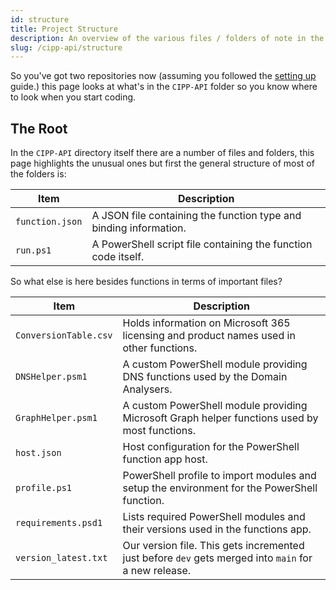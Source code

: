 ```yaml
---
id: structure
title: Project Structure
description: An overview of the various files / folders of note in the CIPP API project.
slug: /cipp-api/structure
---
```


So you've got two repositories now (assuming you followed the [setting up](../../settingup/) guide.) this page looks at what's in the `CIPP-API` folder so you know where to look when you start coding.

## The Root

In the `CIPP-API` directory itself there are a number of files and folders, this page highlights the unusual ones but first the general structure of most of the folders is:

| Item               | Description                                                                                                         |
| ------------------ | ------------------------------------------------------------------------------------------------------------------- |
| `function.json`    | A JSON file containing the function type and binding information.                                                   |
| `run.ps1`          | A PowerShell script file containing the function code itself.                                                       |

So what else is here besides functions in terms of important files?

| Item                  | Description                                                                                                         |
| --------------------- | ------------------------------------------------------------------------------------------------------------------- |
| `ConversionTable.csv` | Holds information on Microsoft 365 licensing and product names used in other functions.                             |
| `DNSHelper.psm1`      | A custom PowerShell module providing DNS functions used by the Domain Analysers.                                    |
| `GraphHelper.psm1`    | A custom PowerShell module providing Microsoft Graph helper functions used by most functions.                       |
| `host.json`           | Host configuration for the PowerShell function app host.                                                            |
| `profile.ps1`         | PowerShell profile to import modules and setup the environment for the PowerShell function.                         |
| `requirements.psd1`   | Lists required PowerShell modules and their versions used in the functions app.                                     |
| `version_latest.txt`  | Our version file. This gets incremented just before `dev` gets merged into `main` for a new release.                |
